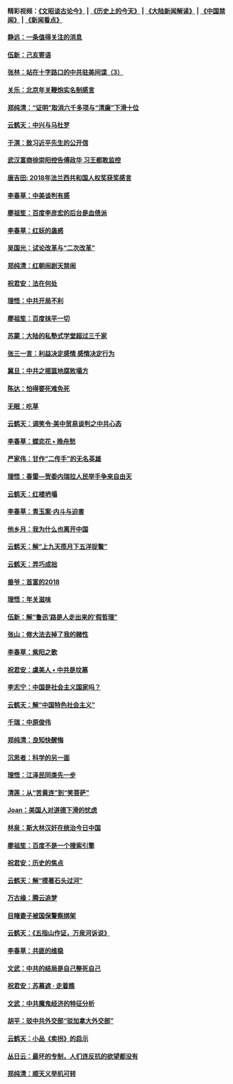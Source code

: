 #### 精彩视频：[《文昭谈古论今》](http://45.32.25.56/wenzhao) | [《历史上的今天》](http://45.32.25.56/today-in-history) | [《大陆新闻解读》](http://45.32.25.56/ntdtv-comedy) | [《中国禁闻》](http://45.32.25.56/ntdtv-news) | [《新闻看点》](http://45.32.25.56/news-insight) 

 #### [静远：一条值得关注的消息](../pages/nsc993/n11024470.md?t=02052131) 

#### [伍新：己亥寄语](../pages/nsc993/n11024543.md?t=02052131) 

#### [张林：站在十字路口的中共驻美间谍（3）](../pages/nsc993/n11023043.md?t=02052131) 

#### [关乐：北京年关鞭炮实名制感言](../pages/nsc993/n11022630.md?t=02052131) 

#### [郑纯清：“证明”取消六千多项与“清廉”下滑十位](../pages/nsc993/n11022638.md?t=02052131) 

#### [云鹤天：中兴与马杜罗](../pages/nsc993/n11022620.md?t=02052131) 

#### [于溟：致习近平先生的公开信](../pages/nsc993/n11022593.md?t=02052131) 

#### [武汉富商徐崇阳控告傅政华 习王都敢监控](../pages/nsc993/n11022212.md?t=02052131) 

#### [唐吉田: 2018年法兰西共和国人权奖获奖感言](../pages/nsc993/n11021537.md?t=02052131) 

#### [李春草：中美谈判有感](../pages/nsc993/n11019776.md?t=02052131) 

#### [廖祖笙：百度李彦宏的后台是血债派](../pages/nsc993/n11019767.md?t=02052131) 

#### [李春草：红妖的蛊惑](../pages/nsc993/n11017095.md?t=02052131) 

#### [吴国光：试论改革与“二次改革”](../pages/nsc993/n11017055.md?t=02052131) 

#### [郑纯清：红朝闹剧天禁闹](../pages/nsc993/n11017030.md?t=02052131) 

#### [祝君安：法在何处](../pages/nsc993/n11017021.md?t=02052131) 

#### [理悟：中共开局不利](../pages/nsc993/n11016938.md?t=02052131) 

#### [廖祖笙：百度抹平一切](../pages/nsc993/n11014925.md?t=02052131) 

#### [苏蒙：大陆的私塾式学堂超过三千家](../pages/nsc993/n11014334.md?t=02052131) 

#### [张三一言：利益决定感情 感情决定行为](../pages/nsc993/n11012463.md?t=02052131) 

#### [冀旦：中共之摇篮地腐败塌方](../pages/nsc993/n11009533.md?t=02052131) 

#### [陈达：怕得要死难免死](../pages/nsc993/n11009520.md?t=02052131) 

#### [无眠：吃草](../pages/nsc993/n11007940.md?t=02052131) 

#### [云鹤天：调笑令‧美中贸易谈判之中共心态](../pages/nsc993/n11007670.md?t=02052131) 

#### [李春草：蝶恋花  •  晚舟愁](../pages/nsc993/n11006605.md?t=02052131) 

#### [严家伟：甘作“二传手”的无名英雄](../pages/nsc993/n11005340.md?t=02052131) 

#### [理悟：春雷—贺委内瑞拉人民举手争来自由天](../pages/nsc993/n11005334.md?t=02052131) 

#### [云鹤天：红楼坍塌](../pages/nsc993/n11005318.md?t=02052131) 

#### [李春草：青玉案·内斗与迫害](../pages/nsc993/n11005306.md?t=02052131) 

#### [他乡月：我为什么也离开中国](../pages/nsc993/n11003553.md?t=02052131) 

#### [云鹤天：解“上九天揽月下五洋捉鳖”](../pages/nsc993/n11000750.md?t=02052131) 

#### [云鹤天：弄巧成拙](../pages/nsc993/n11000722.md?t=02052131) 

#### [兽爷：首富的2018](../pages/nsc993/n11000693.md?t=02052131) 

#### [理悟：年关滋味](../pages/nsc993/n10998847.md?t=02052131) 

#### [伍新：解“鲁迅‘路是人走出来的’假哲理”](../pages/nsc993/n10998777.md?t=02052131) 

#### [张山：修大法去掉了我的赌性](../pages/nsc993/n10997702.md?t=02052131) 

#### [李春草：紫阳之歌](../pages/nsc993/n10997679.md?t=02052131) 

#### [祝君安：虞美人 • 中共是坟墓](../pages/nsc993/n10996090.md?t=02052131) 

#### [李志宁：中国是社会主义国家吗？](../pages/nsc993/n10996097.md?t=02052131) 

#### [云鹤天：解“中国特色社会主义”](../pages/nsc993/n10996043.md?t=02052131) 

#### [千瑞：中原俊伟](../pages/nsc993/n10995401.md?t=02052131) 

#### [郑纯清：良知快醒悔](../pages/nsc993/n10995385.md?t=02052131) 

#### [沉思者：科学的另一面](../pages/nsc993/n10996074.md?t=02052131) 

#### [理悟：江泽民同类先一步](../pages/nsc993/n10995378.md?t=02052131) 

#### [清莲：从“苦黄连”到“笑菩萨”](../pages/nsc993/n10995466.md?t=02052131) 

#### [Joan：美国人对道德下滑的忧虑](../pages/nsc993/n10995424.md?t=02052131) 

#### [林泉：斯大林汉奸在统治今日中国](../pages/nsc993/n10995210.md?t=02052131) 

#### [廖祖笙：百度不是一个搜索引擎](../pages/nsc993/n10994961.md?t=02052131) 

#### [祝君安：历史的焦点](../pages/nsc993/n10994925.md?t=02052131) 

#### [云鹤天：解“摸著石头过河”](../pages/nsc993/n10993325.md?t=02052131) 

#### [万古缘：腾云追梦](../pages/nsc993/n10993120.md?t=02052131) 

#### [目睹妻子被国保警察绑架](../pages/nsc993/n10991525.md?t=02052131) 

#### [云鹤天：《五指山作证，万泉河诉说》](../pages/nsc993/n10991603.md?t=02052131) 

#### [李春草：共匪的维稳](../pages/nsc993/n10991348.md?t=02052131) 

#### [文武：中共的结局是自己整死自己](../pages/nsc993/n10989899.md?t=02052131) 

#### [祝君安：苏幕遮 · 走着瞧](../pages/nsc993/n10988901.md?t=02052131) 

#### [文武：中共魔鬼经济的特征分析](../pages/nsc993/n10987387.md?t=02052131) 

#### [胡平：驳中共外交部“驳加拿大外交部”](../pages/nsc993/n10987378.md?t=02052131) 

#### [云鹤天：小品《卖拐》的启示](../pages/nsc993/n10984392.md?t=02052131) 

#### [丛日云：最坏的专制，人们连反抗的欲望都没有](../pages/nsc993/n10984377.md?t=02052131) 

#### [郑纯清：顺天义举机可转](../pages/nsc993/n10984369.md?t=02052131) 

